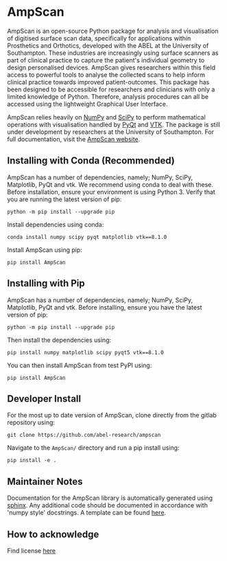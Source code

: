AmpScan
=======

AmpScan is an open-source Python package for analysis and visualisation of digitised surface scan data, specifically for applications within Prosthetics and Orthotics, developed with the ABEL at the University of Southampton. These industries are increasingly using surface scanners as part of clinical practice to capture the patient's individual geometry to design personalised devices. AmpScan gives researchers within this field access to powerful tools to analyse the collected scans to help inform clinical practice towards improved patient-outcomes. This package has been designed to be accessible for researchers and clinicians with only a limited knowledge of Python. Therefore, analysis procedures can all be accessed using the lightweight Graphical User Interface. 

AmpScan relies heavily on [NumPy](http://www.numpy.org/) and [SciPy](https://www.scipy.org/) to perform mathematical operations with visualisation handled by [PyQt](https://riverbankcomputing.com/software/pyqt/intro) and [VTK](https://www.vtk.org/). The package is still under development by researchers at the University of Southampton. For full documentation, visit the [AmpScan website](https://ampscan.readthedocs.io/en/latest/).

Installing with Conda (Recommended)
-----------------------------------

AmpScan has a number of dependencies, namely; NumPy, SciPy, Matplotlib, PyQt and vtk. We recommend using 
conda to deal with these. Before installation, ensure your environment is using Python 3. Verify that 
you are running the latest version of pip:

``python -m pip install --upgrade pip``

Install dependencies using conda:

``conda install numpy scipy pyqt matplotlib vtk==8.1.0``

Install AmpScan using pip:

``pip install AmpScan``

Installing with Pip
-------------------

AmpScan has a number of dependencies, namely; NumPy, SciPy, Matplotlib, PyQt and vtk. Before 
installing, ensure you have the latest version of pip:

``python -m pip install --upgrade pip``

Then install the dependencies using:

``pip install numpy matplotlib scipy pyqt5 vtk==8.1.0``

You can then install AmpScan from test PyPI using:

``pip install AmpScan``

Developer Install
-----------------

For the most up to date version of AmpScan, clone directly from the gitlab repository using:

``git clone https://github.com/abel-research/ampscan``

Navigate to the `AmpScan/` directory and run a pip install using:

``pip install -e .``

Maintainer Notes
----------------

Documentation for the AmpScan library is automatically generated using 
[sphinx](http://www.sphinx-doc.org/en/master/). Any additional code should be documented in 
accordance with 'numpy style' docstrings. A template can be found 
[here](https://www.numpy.org/devdocs/docs/howto_document.html#example).

How to acknowledge
------------------

Find license [here](../LICENSE)
